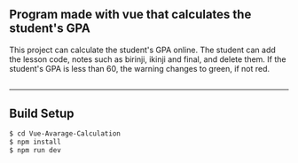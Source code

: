 ## Program made with vue that calculates the student's GPA

This project can calculate the student's GPA online. The student can add the lesson code, notes such as birinji, ikinji and final, and delete them. If the student's GPA is less than 60, the warning changes to green, if not red.
##
---
## Build Setup

```sh
$ cd Vue-Avarage-Calculation
$ npm install
$ npm run dev
```


